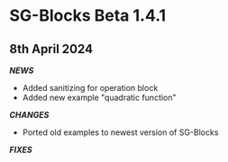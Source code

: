 # SG-Blocks Beta 1.4.1
## 8th April 2024

***NEWS***
- Added sanitizing for operation block
- Added new example "quadratic function"

***CHANGES***
- Ported old examples to newest version of SG-Blocks

***FIXES***

